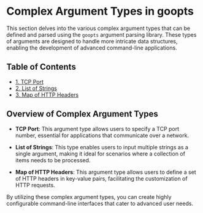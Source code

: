 # Complex Argument Types in goopts

This section delves into the various complex argument types that can be defined and parsed using the `goopts` argument parsing library. These types of arguments are designed to handle more intricate data structures, enabling the development of advanced command-line applications.

## Table of Contents

- [1. TCP Port](./1.%20TCP%20Port/README.md)
- [2. List of Strings](./2.%20List%20of%20Strings/README.md)
- [3. Map of HTTP Headers](./3.%20Map%20of%20HTTP%20Headers/README.md)

## Overview of Complex Argument Types

- **TCP Port**: This argument type allows users to specify a TCP port number, essential for applications that communicate over a network.

- **List of Strings**: This type enables users to input multiple strings as a single argument, making it ideal for scenarios where a collection of items needs to be processed.

- **Map of HTTP Headers**: This argument type allows users to define a set of HTTP headers in key-value pairs, facilitating the customization of HTTP requests.

By utilizing these complex argument types, you can create highly configurable command-line interfaces that cater to advanced user needs.
